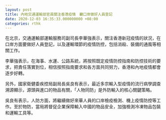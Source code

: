 ```yaml
---
layout: post
title: 內地交通運輸部官員關注香港疫情　籲口岸做好人員登記
date: 2020-12-03 16:35:33.000000000 +08:00
categories: rthk
---
```


在北京，交通運輸部運輸服務司副司長李華強表示，關注香港新冠疫情的狀況，在口岸方面要做好人員登記，以及運輸環節的疫情防控，包括消殺、裝備的通風等相關工作。

李華強表示，在海事、水運、公路系統，將按照既定疫情防控指南和防控技術的要求，把責任落實到位，相信按照指南要求和各方面共同努力，香港和內地疫情都會逐步好轉。

另外，國家衛健委疾控局副局長吳良有表示，最近多宗輸入型疫情的流行病學調查溯源顯示，源頭與進口的物品有關，「人物同防」是外防輸入的核心關鍵策略。

吳良有表示，人防方面，將繼續做好來華人員的口岸檢疫檢測、機上疫情防控等工作。至於物防，當局將督促企業保障輸入中國的物品安全，加強檢測冷凍物品包裝和運輸工具等。
